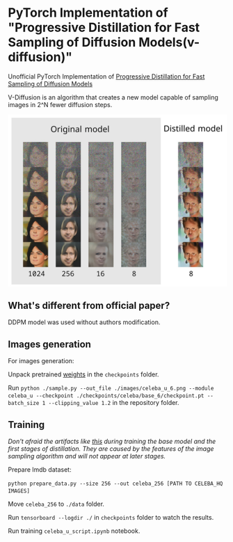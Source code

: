 # PyTorch Implementation of "Progressive Distillation for Fast Sampling of Diffusion Models(v-diffusion)"

Unofficial PyTorch Implementation of [Progressive Distillation for Fast Sampling of Diffusion Models](https://openreview.net/forum?id=TIdIXIpzhoI)

V-Diffusion is an algorithm that creates a new model capable of sampling images in 2^N fewer diffusion steps.

![Results](./images/logo.jpg)

## What's different from official paper?
DDPM model was used without authors modification.

## Images generation
For images generation:

Unpack pretrained [weights](https://cloud.mail.ru/public/mQGz/k1pNzg2ng) in the `checkpoints` folder.

Run `python ./sample.py --out_file ./images/celeba_u_6.png --module celeba_u --checkpoint ./checkpoints/celeba/base_6/checkpoint.pt --batch_size 1 --clipping_value 1.2` in the repository folder.


## Training

_Don't afraid the artifacts like [this](./images/artifacts.png) during training the base model and the first stages of distillation. They are caused by the features of the image sampling algorithm and will not appear at later stages._ 

Prepare lmdb dataset:

`python prepare_data.py --size 256 --out celeba_256 [PATH TO CELEBA_HQ IMAGES]`

Move `celeba_256` to `./data` folder.

Run `tensorboard --logdir ./` in `checkpoints` folder to watch the results.

Run training `celeba_u_script.ipynb` notebook.


